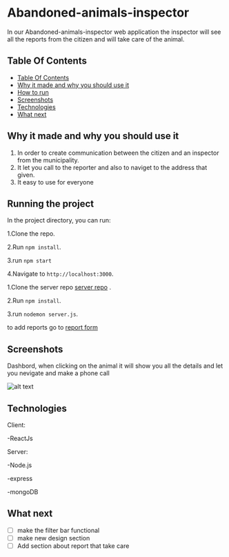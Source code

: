 # Abandoned-animals-inspector

In our Abandoned-animals-inspector web application the inspector will see all the reports from the citizen and will take care of the animal.

## Table Of Contents <a name="Table"></a>
- [Table Of Contents](#Table)
- [Why it made and why you should use it](#why)
- [How to run](#run)
- [Screenshots](#Screenshots)
- [Technologies](#Technologies)
- [What next](#next)


## Why it made and why you should use it <a name="why"></a>
1. In order to create communication between the citizen and an inspector from the municipality.
2. It let you call to the reporter and also to naviget to the address that given.
3. It easy to use for everyone


## Running the project <a name="run"></a>
In the project directory, you can run:

1.Clone the repo.

2.Run `npm install`.

3.run `npm start`

4.Navigate to `http://localhost:3000`.

1.Clone the server repo [server repo](https://github.com/AchiyaAvrahamof/Abandoned-animals-server)
.

2.Run `npm install`.

3.run `nodemon server.js`.

to add reports go to [report form](https://github.com/AchiyaAvrahamof/Abandoned-animals)

## Screenshots <a name="Screenshots"></a>
Dashbord, when clicking on the animal it will show you all the details and let you nevigate and make a phone call

![alt text](https://res.cloudinary.com/dptzubs72/image/upload/v1666178470/2022-10-19_7_nlg3zk.png)
 
## Technologies <a name="Technologies"></a>
   Client:
   
   -ReactJs
   
   
   Server:
   
   -Node.js
   
   -express
   
   -mongoDB
   
## What next <a name="next"></a>
- [ ] make the filter bar functional
- [ ] make new design section
- [ ] Add section about report that take care
